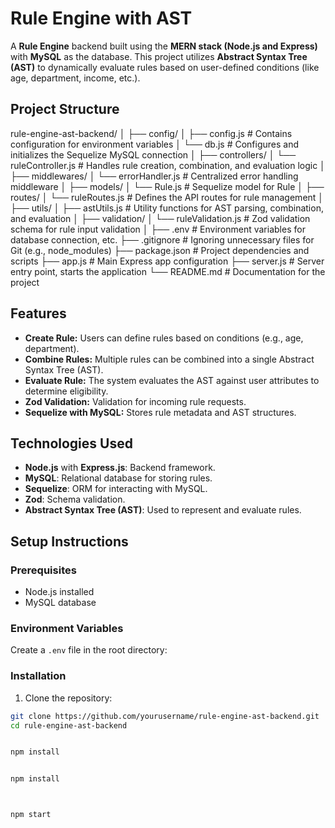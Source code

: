 # Rule Engine with AST

A **Rule Engine** backend built using the **MERN stack (Node.js and Express)** with **MySQL** as the database. This project utilizes **Abstract Syntax Tree (AST)** to dynamically evaluate rules based on user-defined conditions (like age, department, income, etc.).

## Project Structure

rule-engine-ast-backend/ │ ├── config/ │ ├── config.js # Contains configuration for environment variables │ └── db.js # Configures and initializes the Sequelize MySQL connection │ ├── controllers/ │ └── ruleController.js # Handles rule creation, combination, and evaluation logic │ ├── middlewares/ │ └── errorHandler.js # Centralized error handling middleware │ ├── models/ │ └── Rule.js # Sequelize model for Rule │ ├── routes/ │ └── ruleRoutes.js # Defines the API routes for rule management │ ├── utils/ │ ├── astUtils.js # Utility functions for AST parsing, combination, and evaluation │ ├── validation/ │ └── ruleValidation.js # Zod validation schema for rule input validation │ ├── .env # Environment variables for database connection, etc. ├── .gitignore # Ignoring unnecessary files for Git (e.g., node_modules) ├── package.json # Project dependencies and scripts ├── app.js # Main Express app configuration ├── server.js # Server entry point, starts the application └── README.md # Documentation for the project



## Features

- **Create Rule:** Users can define rules based on conditions (e.g., age, department).
- **Combine Rules:** Multiple rules can be combined into a single Abstract Syntax Tree (AST).
- **Evaluate Rule:** The system evaluates the AST against user attributes to determine eligibility.
- **Zod Validation:** Validation for incoming rule requests.
- **Sequelize with MySQL:** Stores rule metadata and AST structures.

## Technologies Used

- **Node.js** with **Express.js**: Backend framework.
- **MySQL**: Relational database for storing rules.
- **Sequelize**: ORM for interacting with MySQL.
- **Zod**: Schema validation.
- **Abstract Syntax Tree (AST)**: Used to represent and evaluate rules.

## Setup Instructions

### Prerequisites

- Node.js installed
- MySQL database

### Environment Variables

Create a `.env` file in the root directory:


### Installation

1. Clone the repository:

```bash
git clone https://github.com/yourusername/rule-engine-ast-backend.git
cd rule-engine-ast-backend


npm install


npm install



npm start


